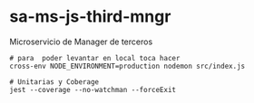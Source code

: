 # sa-ms-js-third-mngr
Microservicio de Manager de terceros

```
# para  poder levantar en local toca hacer 
cross-env NODE_ENVIRONMENT=production nodemon src/index.js

```


```
# Unitarias y Coberage 
jest --coverage --no-watchman --forceExit

```

